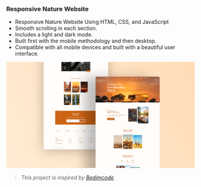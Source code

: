 ### Responsive Nature Website

- Responsive Nature Website Using HTML, CSS, and JavaScript
- Smooth scrolling in each section.
- Includes a light and dark mode.
- Built first with the mobile methodology and then desktop.
- Compatible with all mobile devices and built with a beautiful user interface.

![preview img](/preview.png)
> *This project is inspired by [Bedimcode](https://github.com/bedimcode)*
